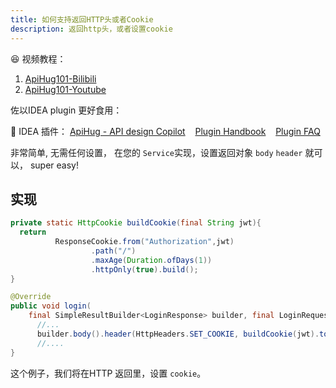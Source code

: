 ```yaml
---
title: 如何支持返回HTTP头或者Cookie
description: 返回http头，或者设置cookie
---
```


😆 视频教程：

1. [ApiHug101-Bilibili](https://space.bilibili.com/666522636)
2. [ApiHug101-Youtube](https://youtube.com/@ApiHug?si=C1yw0poHA01zbmyj)

佐以IDEA plugin 更好食用：

💝 IDEA 插件： [ApiHug - API design Copilot](https://plugins.jetbrains.com/plugin/23534-apihug--api-design-copilot)  &nbsp;&nbsp; [Plugin Handbook](../IDE/README.md)  &nbsp;&nbsp; [Plugin FAQ](../IDE/999_FAQ.md)

非常简单, 无需任何设置， 在您的 `Service`实现，设置返回对象 `body` `header` 就可以， super easy!

## 实现

```java
private static HttpCookie buildCookie(final String jwt){
  return
          ResponseCookie.from("Authorization",jwt)
                  .path("/")
                  .maxAge(Duration.ofDays(1))
                  .httpOnly(true).build();
}

@Override
public void login(
    final SimpleResultBuilder<LoginResponse> builder, final LoginRequest loginRequest) {
      //...
      builder.body().header(HttpHeaders.SET_COOKIE, buildCookie(jwt).toString());
      //....
}
```

这个例子，我们将在HTTP 返回里，设置 `cookie`。
